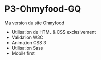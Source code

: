 # P3-Ohmyfood-GQ
Ma version du site Ohmyfood

- Utilisation de HTML & CSS exclusivement
- Validation W3C
- Animation CSS 3
- Utilisation Sass
- Mobile first

